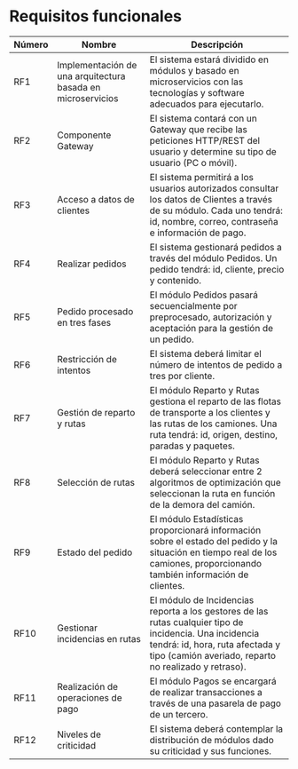 # Requisitos funcionales

| Número | Nombre                                             | Descripción                                                                                                                                               |
|--------|----------------------------------------------------|-----------------------------------------------------------------------------------------------------------------------------------------------------------|
| RF1    | Implementación de una arquitectura basada en microservicios | El sistema estará dividido en módulos y basado en microservicios con las tecnologías y software adecuados para ejecutarlo.                                 |
| RF2    | Componente Gateway                                 | El sistema contará con un Gateway que recibe las peticiones HTTP/REST del usuario y determine su tipo de usuario (PC o móvil).                             |
| RF3    | Acceso a datos de clientes                         | El sistema permitirá a los usuarios autorizados consultar los datos de Clientes a través de su módulo. Cada uno tendrá: id, nombre, correo, contraseña e información de pago. |
| RF4    | Realizar pedidos                                   | El sistema gestionará pedidos a través del módulo Pedidos. Un pedido tendrá: id, cliente, precio y contenido.                                               |
| RF5    | Pedido procesado en tres fases                     | El módulo Pedidos pasará secuencialmente por preprocesado, autorización y aceptación para la gestión de un pedido.                                           |
| RF6    | Restricción de intentos                            | El sistema deberá limitar el número de intentos de pedido a tres por cliente.                                                                               |
| RF7    | Gestión de reparto y rutas                         | El módulo Reparto y Rutas gestiona el reparto de las flotas de transporte a los clientes y las rutas de los camiones. Una ruta tendrá: id, origen, destino, paradas y paquetes. |
| RF8    | Selección de rutas                                 | El módulo Reparto y Rutas deberá seleccionar entre 2 algoritmos de optimización que seleccionan la ruta en función de la demora del camión.                |
| RF9    | Estado del pedido                                  | El módulo Estadísticas proporcionará información sobre el estado del pedido y la situación en tiempo real de los camiones, proporcionando también información de clientes. |
| RF10   | Gestionar incidencias en rutas                     | El módulo de Incidencias reporta a los gestores de las rutas cualquier tipo de incidencia. Una incidencia tendrá: id, hora, ruta afectada y tipo (camión averiado, reparto no realizado y retraso). |
| RF11   | Realización de operaciones de pago                 | El módulo Pagos se encargará de realizar transacciones a través de una pasarela de pago de un tercero.                                                    |
| RF12   | Niveles de criticidad                              | El sistema deberá contemplar la distribución de módulos dado su criticidad y sus funciones.                                                               |
